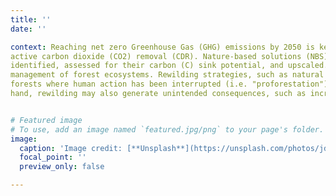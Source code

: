 ```yaml
---
title: ''
date: ''

context: Reaching net zero Greenhouse Gas (GHG) emissions by 2050 is key to limit global warming to 1.5°C, and requires in all scenarios
active carbon dioxide (CO2) removal (CDR). Nature-based solutions (NBS) offer low-cost options for CDR, which need to be better
identified, assessed for their carbon (C) sink potential, and upscaled. NBS include increased protection, restoration, and improved
management of forest ecosystems. Rewilding strategies, such as natural reforestation on marginal lands or renaturalization of
forests where human action has been interrupted (i.e. "proforestation"), also offer opportunities to increase C sinks. On the other
hand, rewilding may also generate unintended consequences, such as increased fire hazard and loss of C through wildfire emissions.


# Featured image
# To use, add an image named `featured.jpg/png` to your page's folder.
image:
  caption: 'Image credit: [**Unsplash**](https://unsplash.com/photos/jdD8gXaTZsc)'
  focal_point: ''
  preview_only: false

---
```

